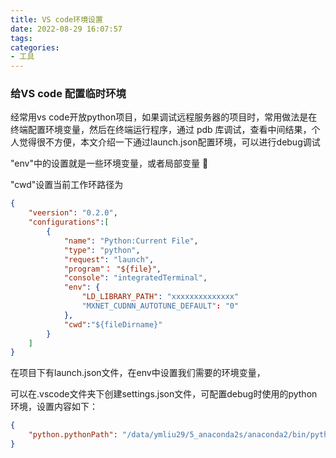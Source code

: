```yaml
---
title: VS code环境设置
date: 2022-08-29 16:07:57
tags:
categories:
- 工具
---
```


### 给VS code 配置临时环境 

经常用vs code开放python项目，如果调试远程服务器的项目时，常用做法是在终端配置环境变量，然后在终端运行程序，通过 pdb 库调试，查看中间结果，个人觉得很不方便，本文介绍一下通过launch.json配置环境，可以进行debug调试

<!--more-->

"env"中的设置就是一些环境变量，或者局部变量 :leaves:

"cwd"设置当前工作环路径为

```json
{
    "veersion": "0.2.0",
    "configurations":[
        {
            "name": "Python:Current File",
            "type": "python",
            "request": "launch",
            "program"： "${file}",
            "console": "integratedTerminal",
            "env": {
                "LD_LIBRARY_PATH": "xxxxxxxxxxxxxx"
                "MXNET_CUDNN_AUTOTUNE_DEFAULT": "0"
            },
        	"cwd":"${fileDirname}"
        }
    ]
}
```

 在项目下有launch.json文件，在env中设置我们需要的环境变量，

可以在.vscode文件夹下创建settings.json文件，可配置debug时使用的python 环境，设置内容如下：

```json
{
    "python.pythonPath": "/data/ymliu29/5_anaconda2s/anaconda2/bin/python"
}
```

